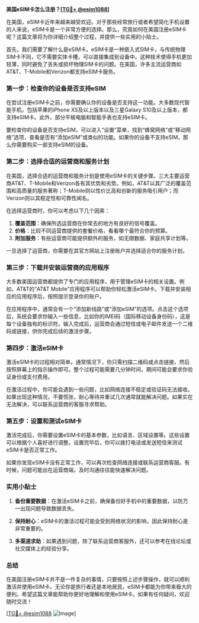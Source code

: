 **美国eSIM卡怎么注册？[[TG💪+ @esim1088](https://t.me/s/esim1088)]**

在美国，eSIM卡近年来越来越受欢迎。对于那些经常旅行或者希望简化手机设置的人来说，eSIM卡是一个非常方便的选择。那么，究竟如何在美国注册eSIM卡呢？这篇文章将为你详细介绍整个过程，并提供一些实用的小贴士。

首先，我们需要了解什么是eSIM卡。eSIM卡是一种嵌入式SIM卡，与传统物理SIM卡不同，它不需要实体卡槽，可以直接集成到设备中。这种技术使得手机更加轻薄，同时避免了丢失或损坏物理SIM卡的问题。在美国，许多主流运营商如AT&T、T-Mobile和Verizon都支持eSIM卡服务。

### 第一步：检查你的设备是否支持eSIM

在尝试注册eSIM卡之前，你需要确认你的设备是否支持这一功能。大多数现代智能手机，包括苹果的iPhone XS及以上版本以及三星Galaxy S10及以上版本，都支持eSIM卡。此外，部分平板电脑和智能手表也支持eSIM卡。

要检查你的设备是否支持eSIM，可以进入“设置”菜单，找到“蜂窝网络”或“移动网络”选项，查看是否有“添加eSIM”或类似的功能。如果你的设备不支持eSIM，那么你需要购买一部支持eSIM的设备。

### 第二步：选择合适的运营商和服务计划

在美国，选择合适的运营商和服务计划是使用eSIM卡的关键步骤。三大主要运营商AT&T、T-Mobile和Verizon各有其优势和劣势。例如，AT&T以其广泛的覆盖范围和高质量的服务著称；T-Mobile则以性价比高和创新的服务吸引用户；而Verizon则以其稳定性和可靠性闻名。

在选择运营商时，你可以考虑以下几个因素：

1. **覆盖范围**：确保所选运营商在你常去的地方有良好的信号覆盖。
2. **价格**：比较不同运营商提供的套餐价格，看看哪个最符合你的预算。
3. **附加服务**：有些运营商可能提供额外的服务，如无限数据、家庭共享计划等。

一旦选择了运营商，你需要在其官方网站上注册账户并选择适合你的服务计划。

### 第三步：下载并安装运营商的应用程序

大多数美国运营商都提供了专门的应用程序，用于管理eSIM卡的相关设置。例如，AT&T的“AT&T Mobile”应用程序可以帮助你轻松激活eSIM卡。下载并安装相应的应用程序后，按照提示登录你的账户。

在应用程序中，通常会有一个“添加新线路”或“添加eSIM”的选项。点击这个选项后，系统会要求你输入一些信息，比如你的IMEI码（国际移动设备身份码），这是每个设备独有的标识符。输入完成后，运营商会通过短信或电子邮件发送一个二维码或链接，供你完成后续的激活步骤。

### 第四步：激活eSIM卡

激活eSIM卡的过程相对简单。通常情况下，你只需扫描二维码或点击链接，然后按照屏幕上的指示操作即可。整个过程可能需要几分钟时间，期间可能会要求你验证身份或支付费用。

在激活过程中，你可能会遇到一些问题，比如网络连接不稳定或验证码无法接收。如果出现这种情况，不要慌张，耐心等待并重试几次通常就能解决问题。如果实在无法解决，可以联系运营商的客服寻求帮助。

### 第五步：设置和测试eSIM卡

激活完成后，你需要设置eSIM卡的基本参数，比如语言、区域设置等。这些设置可以根据个人喜好进行调整。设置完毕后，你可以拨打电话或发送短信来测试eSIM卡是否正常工作。

如果你发现eSIM卡没有正常工作，可以再次检查网络连接或联系运营商客服。有时候，问题可能出在运营商端，及时沟通往往能快速解决问题。

### 实用小贴士

1. **备份重要数据**：在激活eSIM卡之前，确保备份好手机中的重要数据，以防万一出现问题导致数据丢失。
   
2. **保持耐心**：eSIM卡的激活过程可能会受到网络状况的影响，因此保持耐心是非常重要的。

3. **多渠道求助**：如果遇到问题，除了联系运营商客服外，还可以参考在线论坛或社交媒体上的经验分享。

### 总结

在美国注册eSIM卡并不是一件复杂的事情，只要按照上述步骤操作，就可以顺利激活并使用eSIM卡。无论你是旅行者还是本地居民，eSIM卡都能为你带来极大的便利。希望这篇文章能帮助你更好地理解和使用eSIM卡。如果有任何疑问，欢迎随时交流！

[[TG💪+ @esim1088](https://t.me/s/esim1088) ![Image](https://i.postimg.cc/4NQfJmqS/Snipaste-2025-05-13-00-14-12.png)]